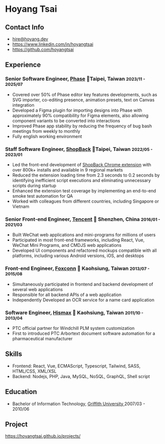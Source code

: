 # Hoyang Tsai

## Contact Info

<ul class="list-unstyled">
  <li>
  <i class="fas fa-envelope-square fa-lg"></i> <a href="mailto:hire@hoyang.dev">hire@hoyang.dev</a>
  </li>
  <li>
  <i class="fab fa-linkedin fa-lg"></i> <a href="https://www.linkedin.com/in/hoyangtsai" target="_blank">https://www.linkedin.com/in/hoyangtsai</a>
  </li>
  <li class="print-hide">
  <i class="fab fa-github-square fa-lg"></i> <a href="https://github.com/hoyangtsai" target="_blank">https://github.com/hoyangtsai</a>
  </li>
</ul>

## Experience

### Senior Software Engineer, <a href="https://www.phase.com/" target="_blank">Phase</a> 📍Taipei, Taiwan <small><time class="term">2023/11 - 2025/07</time></small>

- Covered over 50% of Phase editor key features developments, such as SVG importer, co-editing presence, animation presets, text on Canvas integration
- Developed a Figma plugin for importing designs into Phase with approximately 90% compatibility for Figma elements, also allowing component variants to be converted into interactions
- Improved Phase app stability by reducing the frequency of bug bash meetings from weekly to monthly
- Fully english working environment

### Staff Software Engineer, <a href="https://corporate.shopback.com" target="_blank">ShopBack</a> 📍Taipei, Taiwan <small><time class="term">2022/05 - 2023/01</time></small>

- Led the front-end development of [ShopBack Chrome extension](https://chrome.google.com/webstore/detail/shopback-button-cashback/djjjmdgomejlopjnccoejdhgjmiappap) with over 800k+ installs and available in 9 regional markets
- Reduced the extension loading time from 2.3 seconds to 0.2 seconds by identifying inefficient script executions and eliminating unnecessary scripts during startup
- Enhanced the extension test coverage by implementing an end-to-end smoke test automation for QA
- Worked with colleagues from different countries, including Singapore or Vietnam

### Senior Front-end Engineer, <a href="https://www.tencent.com" target="_blank">Tencent</a> 📍 Shenzhen, China <small><time class="term">2016/01 - 2021/03</time></small>

- Built WeChat web applications and mini-programs for millions of users
- Participated in most front-end frameworks, including React, Vue, WeChat Mini Programs, and CMDJS web applications
- Developed UI components and refactored mockups compatible with all platforms, including various Android versions, iOS, and desktops

### Front-end Engineer, <a href="https://www.foxconn.com" target="_blank">Foxconn</a> 📍 Kaohsiung, Taiwan <small><time class="term">2013/07 - 2015/08</time></small>

- Simultaneously participated in frontend and backend development of several web applications
- Responsible for all backend APIs of a web application
- Independently Developed an OCR service for a name card application

### Software Engineer, <a href="http://www.hismax.com.tw" target="_blank">Hismax</a> 📍 Kaohsiung, Taiwan <small><time class="term">2011/10 - 2013/04</time></small>

- PTC official partner for Windchill PLM system customization
- First to introduced PTC Arbortext document software automation for a pharmaceutical manufacturer

## Skills

- Frontend: React, Vue, ECMAScript, Typescript, Tailwind, SASS, HTML/CSS, XML/XSL
- Backend: Nodejs, PHP, Java, MySQL, NoSQL, GraphQL, Shell script

## Education

- Bachelor of Information Technology, <a href="https://www.griffith.edu.au" target="_blank">Griffith University </a> <time class="term">2007/03 - 2010/06</time>

## Project

<div class="project">
<a class="project-link" href="https://hoyangtsai.github.io/projects/" target="_blank">https://hoyangtsai.github.io/projects/</a>
</div>
